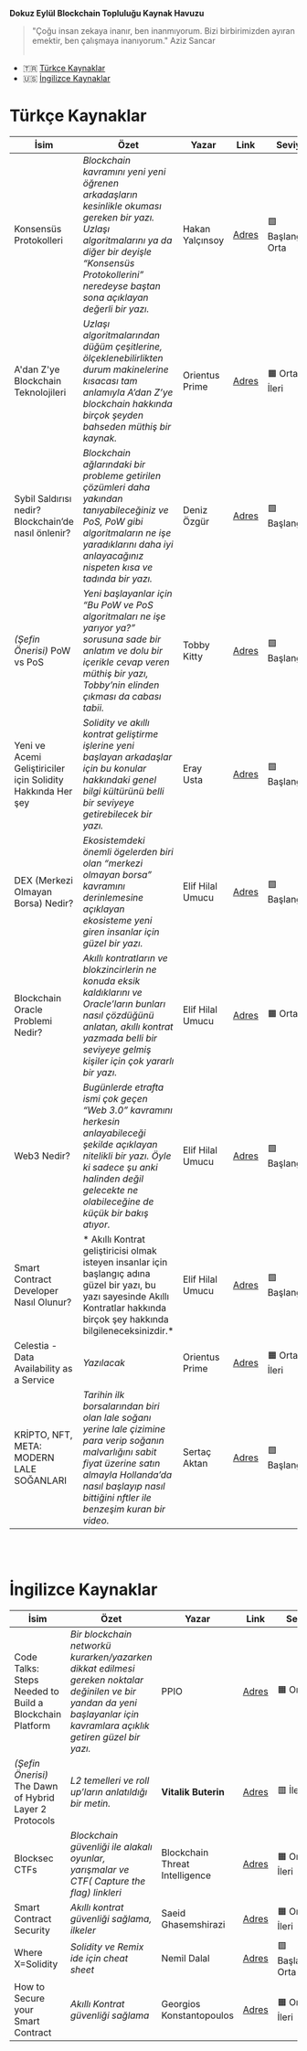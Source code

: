 **Dokuz Eylül Blockchain Topluluğu Kaynak Havuzu**
> "Çoğu insan zekaya inanır, ben inanmıyorum. Bizi birbirimizden ayıran emektir, ben çalışmaya inanıyorum."
Aziz Sancar
<br><br>

- :tr: [Türkçe Kaynaklar](#türkçe-kaynaklar)
- :us: [İngilizce Kaynaklar](#i̇ngilizce-kaynaklar)




# Türkçe Kaynaklar

| İsim | Özet | Yazar | Link | Seviye |
| --- | --- | --- | --- | ---|
| Konsensüs Protokolleri | *Blockchain kavramını yeni yeni öğrenen arkadaşların kesinlikle okuması gereken bir yazı. Uzlaşı algoritmalarını ya da diğer bir deyişle “Konsensüs Protokollerini” neredeyse baştan sona açıklayan değerli bir yazı.* | Hakan Yalçınsoy | 	[Adres](https://hknylcnsy.medium.com/konsensüs-protokolleri-ae1f7269648) |   🟩 Başlangıç-Orta |
| A'dan Z'ye Blockchain Teknolojileri | 	*Uzlaşı algoritmalarından düğüm çeşitlerine, ölçeklenebilirlikten durum makinelerine kısacası tam anlamıyla A’dan Z’ye blockchain hakkında birçok şeyden bahseden müthiş bir kaynak.* |Orientus Prime|	[Adres](https://orientusprime.medium.com/adan-z-ye-blockchain-teknolojileri-d4041c632df0) | 🟧 Orta-İleri |
|Sybil Saldırısı nedir? Blockchain’de nasıl önlenir? | *Blockchain ağlarındaki bir probleme getirilen çözümleri daha yakından tanıyabileceğiniz ve PoS, PoW gibi algoritmaların ne işe yaradıklarını daha iyi anlayacağınız nispeten kısa ve tadında bir yazı.* | Deniz Özgür | [Adres](https://medium.com/@denizozzgur/sybil-saldırısı-nedir-blockchainde-nasıl-önlenir-e79fd4056caf) | 🟩Başlangıç |
| *(Şefin Önerisi)* PoW vs PoS | *Yeni başlayanlar için “Bu PoW ve PoS algoritmaları ne işe yarıyor ya?” sorusuna sade bir anlatım ve dolu bir içerikle cevap veren müthiş bir yazı, Tobby’nin elinden çıkması da cabası tabii.*  | Tobby Kitty | [Adres](https://tobbykitty.com/2022/05/07/pow-vs-pos/) |  🟩 Başlangıç |
| Yeni ve Acemi Geliştiriciler için Solidity Hakkında Her şey |  	*Solidity ve akıllı kontrat geliştirme işlerine yeni başlayan arkadaşlar için bu konular hakkındaki genel bilgi kültürünü belli bir seviyeye getirebilecek bir yazı.* | Eray Usta | 	[Adres](https://erayusta.medium.com/yeni-ve-acemi-geliştiriciler-için-solidity-hakkında-her-şey-2f4256fafafa) | 🟩 Başlangıç |
|DEX (Merkezi Olmayan Borsa) Nedir? | *Ekosistemdeki önemli ögelerden biri olan “merkezi olmayan borsa” kavramını derinlemesine açıklayan ekosisteme yeni giren insanlar için güzel bir yazı.* |Elif Hilal Umucu | [Adres](https://medium.com/chainlink-community/dex-merkezi-olmayan-borsa-nedir-91d933af96c0) | 🟩 Başlangıç |
|Blockchain Oracle Problemi Nedir? | *Akıllı kontratların ve blokzincirlerin ne konuda eksik kaldıklarını ve Oracle’ların bunları nasıl çözdüğünü anlatan, akıllı kontrat yazmada belli bir seviyeye gelmiş kişiler için çok yararlı bir yazı.* | Elif Hilal Umucu | [Adres](https://medium.com/odtü-blockchain-topluluğu/blockchain-oracle-problemi-nedir-fe3be7610ff4) | 🟧 Orta |
| Web3 Nedir? | *Bugünlerde etrafta ismi çok geçen “Web 3.0” kavramını herkesin anlayabileceği şekilde açıklayan nitelikli bir yazı. Öyle ki sadece şu anki halinden değil gelecekte ne olabileceğine de küçük bir bakış atıyor.* | Elif Hilal Umucu |  [Adres](https://medium.com/chainlink-community/web3-nedir-9f989e2cc473) | 🟩 Başlangıç |
|Smart Contract Developer Nasıl Olunur? | *	Akıllı Kontrat geliştiricisi olmak isteyen insanlar için başlangıç adına güzel bir yazı, bu yazı sayesinde Akıllı Kontratlar hakkında birçok şey hakkında bilgileneceksinizdir.* | Elif Hilal Umucu  | 	[Adres](https://medium.com/@Elifhilalumucu/smart-contract-developer-nasıl-olunur-27f9ed5f3f13)  | 🟩 Başlangıç |
|Celestia - Data Availability as a Service| *Yazılacak* |Orientus Prime| [Adres](https://medium.com/@orientusprime/celestia-data-availability-as-a-service-e94aff27a366) |  🟧  Orta- İleri|
| KRİPTO, NFT, META: MODERN LALE SOĞANLARI | *Tarihin ilk borsalarından biri olan lale soğanı yerine lale çizimine para verip soğanın malvarlığını sabit fiyat üzerine satın almayla Hollanda’da nasıl başlayıp nasıl bittiğini nftler ile benzeşim kuran bir video.* | Sertaç Aktan | [Adres](https://www.youtube.com/watch?v=ZOvJJFKdetM) | 🟩Başlangıç|

<br><br>
# İngilizce Kaynaklar
| İsim | Özet | Yazar | Link | Seviye |
| --- | --- | --- | --- | ---|
|Code Talks: Steps Needed to Build a Blockchain Platform| *Bir blockchain networkü kurarken/yazarken dikkat edilmesi gereken noktalar değinilen ve bir yandan da yeni başlayanlar için kavramlara açıklık getiren güzel bir yazı.* | PPIO | [Adres](https://medium.com/ppio/build-a-blockchain-platform-8ac64bf4f9bd) | 🟧 Orta|
|*(Şefin Önerisi)* The Dawn of Hybrid Layer 2 Protocols| *L2 temelleri ve roll up’ların anlatıldığı bir metin.* |  **Vitalik Buterin**| [Adres](https://vitalik.ca/general/2019/08/28/hybrid_layer_2.html) | 🟥 İleri |
|Blocksec CTFs| *Blockchain güvenliği ile alakalı oyunlar, yarışmalar ve CTF( Capture the flag) linkleri* | Blockchain Threat Intelligence | [Adres](https://github.com/blockthreat/blocksec-ctfs) | 🟧 Orta-İleri|
|Smart Contract Security| *Akıllı kontrat güvenliği sağlama, ilkeler* | Saeid Ghasemshirazi | [Adres](https://github.com/saeidshirazi/Awesome-Smart-Contract-Security) |🟧 Orta-İleri|
|Where X=Solidity | *Solidity ve Remix ide için cheat sheet* | Nemil Dalal | 	[Adres](https://learnxinyminutes.com/docs/solidity/) | 🟩 Başlangıç-Orta|
|How to Secure your Smart Contract| *Akıllı Kontrat güvenliği sağlama* |Georgios Konstantopoulos | [Adres](https://medium.com/loom-network/how-to-secure-your-smart-contracts-6-solidity-vulnerabilities-and-how-to-avoid-them-part-1-c33048d4d17d) | 🟧 Orta-İleri|
